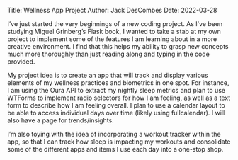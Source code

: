 Title: Wellness App Project
Author: Jack DesCombes
Date: 2022-03-28

I’ve just started the very beginnings of a new coding project. As I’ve been studying Miguel Grinberg’s Flask book, I wanted to take a stab at my own project to implement some of the features I am learning about in a more creative environment. I find that this helps my ability to grasp new concepts much more thoroughly than just reading along and typing in the code provided. 

My project idea is to create an app that will track and display various elements of my wellness practices and biometrics in one spot. For instance, I am using the Oura API to extract my nightly sleep metrics and plan to use WTForms to implement radio selectors for how I am feeling, as well as a text form to describe how I am feeling overall. I plan to use a calendar layout to be able to access individual days over time (likely using fullcalendar). I will also have a page for trends/insights.

I’m also toying with the idea of incorporating a workout tracker within the app, so that I can track how sleep is impacting my workouts and consolidate some of the different apps and items I use each day into a one-stop shop. 
